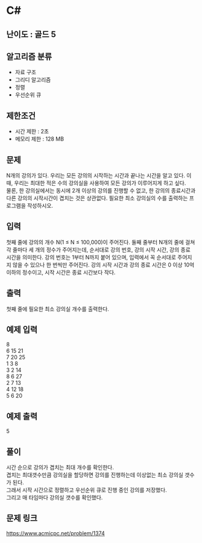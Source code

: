 # C#

## 난이도 : 골드 5

## 알고리즘 분류
  - 자료 구조
  - 그리디 알고리즘
  - 정렬
  - 우선순위 큐

## 제한조건
  - 시간 제한 : 2초
  - 메모리 제한 : 128 MB

## 문제
N개의 강의가 있다. 우리는 모든 강의의 시작하는 시간과 끝나는 시간을 알고 있다. 이때, 우리는 최대한 적은 수의 강의실을 사용하여 모든 강의가 이루어지게 하고 싶다.<br/>
물론, 한 강의실에서는 동시에 2개 이상의 강의를 진행할 수 없고, 한 강의의 종료시간과 다른 강의의 시작시간이 겹치는 것은 상관없다. 필요한 최소 강의실의 수를 출력하는 프로그램을 작성하시오.<br/>


## 입력
첫째 줄에 강의의 개수 N(1 ≤ N ≤ 100,000)이 주어진다. 둘째 줄부터 N개의 줄에 걸쳐 각 줄마다 세 개의 정수가 주어지는데, 순서대로 강의 번호, 강의 시작 시간, 강의 종료 시간을 의미한다. 강의 번호는 1부터 N까지 붙어 있으며, 입력에서 꼭 순서대로 주어지지 않을 수 있으나 한 번씩만 주어진다. 강의 시작 시간과 강의 종료 시간은 0 이상 10억 이하의 정수이고, 시작 시간은 종료 시간보다 작다.<br/>


## 출력
첫째 줄에 필요한 최소 강의실 개수를 출력한다.<br/>

## 예제 입력
8<br/>
6 15 21<br/>
7 20 25<br/>
1 3 8<br/>
3 2 14<br/>
8 6 27<br/>
2 7 13<br/>
4 12 18<br/>
5 6 20<br/>

## 예제 출력
5<br/>


## 풀이
시간 순으로 강의가 겹치는 최대 개수를 확인한다.<br/>
겹치는 최대갯수만큼 강의실을 할당하면 강의를 진행하는데 이상없는 최소 강의실 갯수가 된다.<br/>
그래서 시작 시간으로 정렬하고 우선순위 큐로 진행 중인 강의를 저장했다.<br/>
그리고 매 타임마다 강의실 갯수를 확인했다.<br/>


## 문제 링크
https://www.acmicpc.net/problem/1374